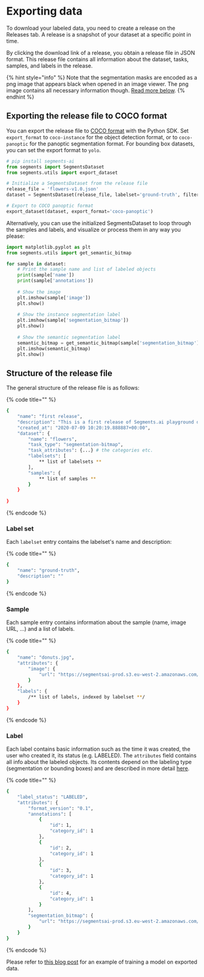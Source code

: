 # Exporting data

To download your labeled data, you need to create a release on the Releases tab. A release is a snapshot of your dataset at a specific point in time.

By clicking the download link of a release, you obtain a release file in JSON format. This release file contains all information about the dataset, tasks, samples, and labels in the release.

{% hint style="info" %}
Note that the segmentation masks are encoded as a png image that appears black when opened in an image viewer. The png image contains all necessary information though. [Read more below](export.md#segmentation-bitmap).
{% endhint %}

## Exporting the release file to COCO format

You can export the release file to [COCO format](https://cocodataset.org/#format-data) with the Python SDK. Set `export_format` to `coco-instance` for the object detection format, or to `coco-panoptic` for the panoptic segmentation format. For bounding box datasets, you can set the export format to `yolo`.

```python
# pip install segments-ai
from segments import SegmentsDataset
from segments.utils import export_dataset

# Initialize a SegmentsDataset from the release file
release_file = 'flowers-v1.0.json'
dataset = SegmentsDataset(release_file, labelset='ground-truth', filter_by=['labeled', 'reviewed'])

# Export to COCO panoptic format
export_dataset(dataset, export_format='coco-panoptic')
```

Alternatively, you can use the initialized SegmentsDataset to loop through the samples and labels, and visualize or process them in any way you please:

```python
import matplotlib.pyplot as plt
from segments.utils import get_semantic_bitmap

for sample in dataset:
    # Print the sample name and list of labeled objects
    print(sample['name'])
    print(sample['annotations'])
    
    # Show the image
    plt.imshow(sample['image'])
    plt.show()
    
    # Show the instance segmentation label
    plt.imshow(sample['segmentation_bitmap'])
    plt.show()
    
    # Show the semantic segmentation label
    semantic_bitmap = get_semantic_bitmap(sample['segmentation_bitmap'], sample['annotations'])
    plt.imshow(semantic_bitmap)
    plt.show()
```

## Structure of the release file

The general structure of the release file is as follows:

{% code title="" %}
```bash
{
    "name": "first release",
    "description": "This is a first release of Segments.ai playground dataset",
    "created_at": "2020-07-09 10:20:19.888887+00:00",
    "dataset": {
        "name": "flowers",
        "task_type": "segmentation-bitmap",
        "task_attributes": {...} # the categories etc.
        "labelsets": [
            ** list of labelsets **
        ],
        "samples": {
            ** list of samples **
        }
    }
    
}
```
{% endcode %}

### Label set

Each `labelset` entry contains the labelset's name and description:

{% code title="" %}
```bash
{
    "name": "ground-truth",
    "description": ""
}
```
{% endcode %}

### Sample

Each sample entry contains information about the sample \(name, image URL, ...\) and a list of labels.

{% code title="" %}
```bash
{
    "name": "donuts.jpg",
    "attributes": {
        "image": {
            "url": "https://segmentsai-prod.s3.eu-west-2.amazonaws.com/assets/segments/3b8b3da2-f09a-494b-999e-37250dfbf5b6.jpg"
        }
    },
    "labels": {
        /** list of labels, indexed by labelset **/    
    }
}
```
{% endcode %}

### Label

Each label contains basic information such as the time it was created, the user who created it, its status \(e.g. LABELED\). The `attributes` field contains all info about the labeled objects. Its contents depend on the labeling type \(segmentation or bounding boxes\) and are described in more detail [here](label-types.md).

{% code title="" %}
```bash
{
    "label_status": "LABELED",
    "attributes": {
        "format_version": "0.1",
        "annotations": [
            {
                "id": 1,
                "category_id": 1
            },
            {
                "id": 2,
                "category_id": 1
            },
            {
                "id": 3,
                "category_id": 1
            },
            {
                "id": 4,
                "category_id": 1
            }
        ],
        "segmentation_bitmap": {
            "url": "https://segmentsai-prod.s3.eu-west-2.amazonaws.com/assets/segments/504e7633-ef51-49c3-8b0e-d4eb9100532d.png"
        }
    }
}
```
{% endcode %}

Please refer to [this blog post](https://segments.ai/blog/speed-up-image-segmentation-with-model-assisted-labeling) for an example of training a model on exported data.

